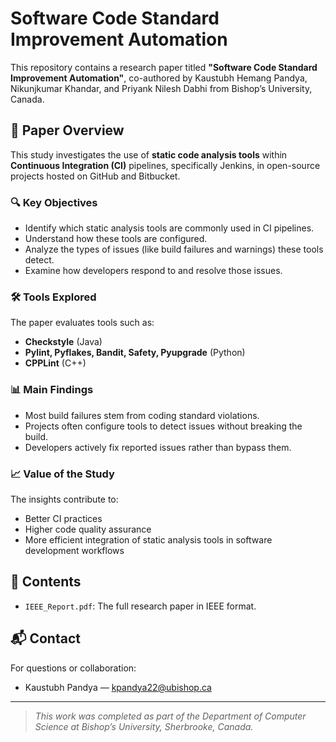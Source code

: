 # Software Code Standard Improvement Automation

This repository contains a research paper titled **"Software Code Standard Improvement Automation"**, co-authored by Kaustubh Hemang Pandya, Nikunjkumar Khandar, and Priyank Nilesh Dabhi from Bishop’s University, Canada.

## 📄 Paper Overview

This study investigates the use of **static code analysis tools** within **Continuous Integration (CI)** pipelines, specifically Jenkins, in open-source projects hosted on GitHub and Bitbucket.

### 🔍 Key Objectives

- Identify which static analysis tools are commonly used in CI pipelines.
- Understand how these tools are configured.
- Analyze the types of issues (like build failures and warnings) these tools detect.
- Examine how developers respond to and resolve those issues.

### 🛠 Tools Explored

The paper evaluates tools such as:
- **Checkstyle** (Java)
- **Pylint, Pyflakes, Bandit, Safety, Pyupgrade** (Python)
- **CPPLint** (C++)

### 📊 Main Findings

- Most build failures stem from coding standard violations.
- Projects often configure tools to detect issues without breaking the build.
- Developers actively fix reported issues rather than bypass them.

### 📈 Value of the Study

The insights contribute to:
- Better CI practices
- Higher code quality assurance
- More efficient integration of static analysis tools in software development workflows

## 📁 Contents

- `IEEE_Report.pdf`: The full research paper in IEEE format.

## 📬 Contact

For questions or collaboration:

- Kaustubh Pandya — [kpandya22@ubishop.ca](mailto:kpandya22@ubishop.ca)

---

> _This work was completed as part of the Department of Computer Science at Bishop’s University, Sherbrooke, Canada._

